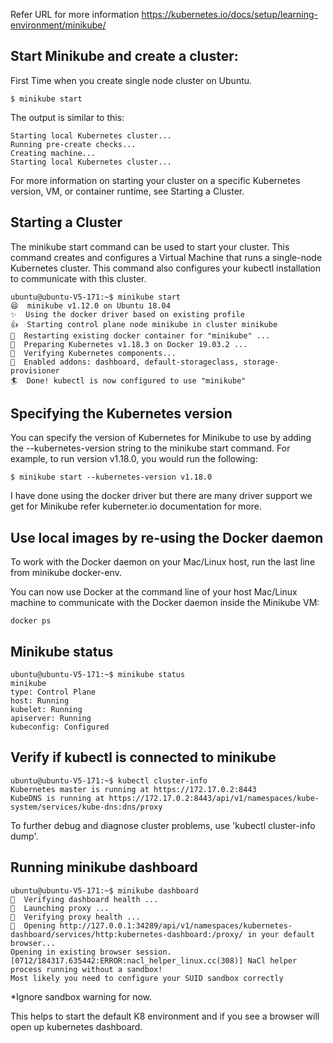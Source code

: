 
Refer URL for more information 
https://kubernetes.io/docs/setup/learning-environment/minikube/


## Start Minikube and create a cluster:

First Time when you create single node cluster on Ubuntu.
```
$ minikube start
```
The output is similar to this:
```
Starting local Kubernetes cluster...
Running pre-create checks...
Creating machine...
Starting local Kubernetes cluster...
```
For more information on starting your cluster on a specific Kubernetes version, VM, or container runtime, see Starting a Cluster.

## Starting a Cluster

The minikube start command can be used to start your cluster. This command creates and configures a Virtual Machine that runs a single-node Kubernetes cluster. This command also configures your kubectl installation to communicate with this cluster.

```
ubuntu@ubuntu-V5-171:~$ minikube start
😄  minikube v1.12.0 on Ubuntu 18.04
✨  Using the docker driver based on existing profile
👍  Starting control plane node minikube in cluster minikube
🔄  Restarting existing docker container for "minikube" ...
🐳  Preparing Kubernetes v1.18.3 on Docker 19.03.2 ...
🔎  Verifying Kubernetes components...
🌟  Enabled addons: dashboard, default-storageclass, storage-provisioner
🏄  Done! kubectl is now configured to use "minikube"
```

## Specifying the Kubernetes version
You can specify the version of Kubernetes for Minikube to use by adding the --kubernetes-version string to the minikube start command. For example, to run version v1.18.0, you would run the following:
```
$ minikube start --kubernetes-version v1.18.0
```
I have done using the docker driver but there are many driver support we get for Minikube refer kuberneter.io documentation for more.

 
## Use local images by re-using the Docker daemon

To work with the Docker daemon on your Mac/Linux host, run the last line from minikube docker-env.

You can now use Docker at the command line of your host Mac/Linux machine to communicate with the Docker daemon inside the Minikube VM:
```
docker ps
```
## Minikube status
```
ubuntu@ubuntu-V5-171:~$ minikube status
minikube
type: Control Plane
host: Running
kubelet: Running
apiserver: Running
kubeconfig: Configured
```


## Verify if kubectl is connected to minikube
```
ubuntu@ubuntu-V5-171:~$ kubectl cluster-info
Kubernetes master is running at https://172.17.0.2:8443
KubeDNS is running at https://172.17.0.2:8443/api/v1/namespaces/kube-system/services/kube-dns:dns/proxy
```
To further debug and diagnose cluster problems, use 'kubectl cluster-info dump'.

## Running minikube dashboard
```
ubuntu@ubuntu-V5-171:~$ minikube dashboard
🤔  Verifying dashboard health ...
🚀  Launching proxy ...
🤔  Verifying proxy health ...
🎉  Opening http://127.0.0.1:34289/api/v1/namespaces/kubernetes-dashboard/services/http:kubernetes-dashboard:/proxy/ in your default browser...
Opening in existing browser session.
[0712/184317.635442:ERROR:nacl_helper_linux.cc(308)] NaCl helper process running without a sandbox!
Most likely you need to configure your SUID sandbox correctly
```
*Ignore sandbox warning for now.


This helps to start the default K8 environment and if you see a browser will open up kubernetes dashboard.
